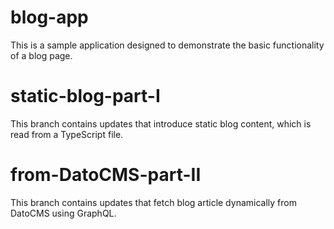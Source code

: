 # blog-app

This is a sample application designed to demonstrate the basic functionality of a blog page.

# static-blog-part-I

This branch contains updates that introduce static blog content, which is read from a TypeScript file.

# from-DatoCMS-part-II

This branch contains updates that fetch blog article dynamically from DatoCMS using GraphQL.
